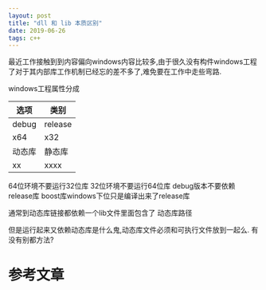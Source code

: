 ```yaml
---
layout: post
title: "dll 和 lib 本质区别"
date: 2019-06-26
tags: c++
---
```



最近工作接触到到内容偏向windows内容比较多,由于很久没有构件windows工程了对于其内部库工作机制已经忘的差不多了,难免要在工作中走些弯路.


windows工程属性分成

|  选项| 类别 |
| --- | --- |
|debug|release|
|x64|x32|
|动态库|静态库|
|xx|xxxx|


64位环境不要运行32位库
32位环境不要运行64位库
debug版本不要依赖release库
boost库windows下位只是编译出来了release库






通常到动态库链接都依赖一个lib文件里面包含了 动态库路径




但是运行起来又依赖动态库是什么鬼,动态库文件必须和可执行文件放到一起么.  有没有别都方法?







# 参考文章

